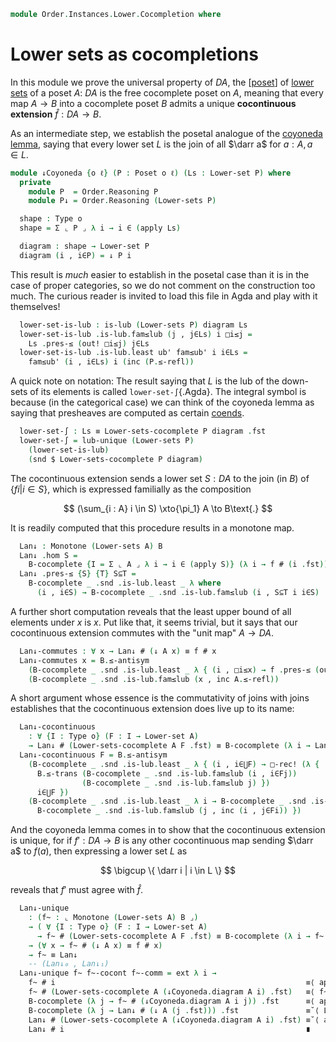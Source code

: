 <!--
```agda
open import Cat.Prelude

open import Order.Instances.Pointwise
open import Order.Instances.Lower
open import Order.Diagram.Glb
open import Order.Diagram.Lub
open import Order.Base

import Order.Reasoning
```
-->

```agda
module Order.Instances.Lower.Cocompletion where
```

# Lower sets as cocompletions

In this module we prove the universal property of $DA$, the [[poset]] of
[lower sets] of a poset $A$: $DA$ is the free cocomplete poset on $A$,
meaning that every map $A \to B$ into a cocomplete poset $B$ admits a
unique **cocontinuous extension** $\widehat{f} : DA \to B$.

[poset]: Order.Base.html
[lower sets]: Order.Instances.Lower.html

As an intermediate step, we establish the posetal analogue of the
[coyoneda lemma], saying that every lower set $L$ is the join of all
$\darr a$ for $a : A, a \in L$.

[coyoneda lemma]: Cat.Functor.Hom.Coyoneda.html

```agda
module ↓Coyoneda {o ℓ} (P : Poset o ℓ) (Ls : Lower-set P) where
  private
    module P  = Order.Reasoning P
    module P↓ = Order.Reasoning (Lower-sets P)

  shape : Type o
  shape = Σ ⌞ P ⌟ λ i → i ∈ (apply Ls)

  diagram : shape → Lower-set P
  diagram (i , i∈P) = ↓ P i
```

This result is _much_ easier to establish in the posetal case than it is
in the case of proper categories, so we do not comment on the
construction too much. The curious reader is invited to load this file
in Agda and play with it themselves!

```agda
  lower-set-is-lub : is-lub (Lower-sets P) diagram Ls
  lower-set-is-lub .is-lub.fam≤lub (j , j∈Ls) i □i≤j =
    Ls .pres-≤ (out! □i≤j) j∈Ls
  lower-set-is-lub .is-lub.least ub' fam≤ub' i i∈Ls =
    fam≤ub' (i , i∈Ls) i (inc (P.≤-refl))
```

A quick note on notation: The result saying that $L$ is the lub of the
down-sets of its elements is called `lower-set-∫`{.Agda}. The integral symbol is
because (in the categorical case) we can think of the coyoneda lemma as
saying that presheaves are computed as certain [coends].

[coends]: Cat.Diagram.Coend.html

```agda
  lower-set-∫ : Ls ≡ Lower-sets-cocomplete P diagram .fst
  lower-set-∫ = lub-unique (Lower-sets P)
    (lower-set-is-lub)
    (snd $ Lower-sets-cocomplete P diagram)
```

<!--
```agda
module
  _ {o ℓ ℓ'} (A : Poset o ℓ) (B : Poset o ℓ')
    (B-cocomplete
      : ∀ {I : Type o} (F : I → ⌞ B ⌟) → Σ _ (is-lub B F))
    (f : ⌞ Monotone A B ⌟)
  where
  private
    module A  = Poset A
    module DA = Poset (Lower-sets A)
    module B  = Poset B
```
-->

The cocontinuous extension sends a lower set $S : DA$ to the join (in
$B$) of $\{ f i | i \in S \}$, which is expressed familially as the
composition

$$
(\sum_{i : A} i \in S) \xto{\pi_1} A \to B\text{.}
$$

It is readily computed that this procedure results in a monotone map.

```agda
  Lan↓ : Monotone (Lower-sets A) B
  Lan↓ .hom S =
    B-cocomplete {I = Σ ⌞ A ⌟ λ i → i ∈ (apply S)} (λ i → f # (i .fst)) .fst
  Lan↓ .pres-≤ {S} {T} S⊆T =
    B-cocomplete _ .snd .is-lub.least _ λ where
      (i , i∈S) → B-cocomplete _ .snd .is-lub.fam≤lub (i , S⊆T i i∈S)
```

A further short computation reveals that the least upper bound of all
elements under $x$ is $x$. Put like that, it seems trivial, but it says
that our cocontinuous extension commutes with the "unit map" $A \to DA$.

```agda
  Lan↓-commutes : ∀ x → Lan↓ # (↓ A x) ≡ f # x
  Lan↓-commutes x = B.≤-antisym
    (B-cocomplete _ .snd .is-lub.least _ λ { (i , □i≤x) → f .pres-≤ (out! □i≤x) })
    (B-cocomplete _ .snd .is-lub.fam≤lub (x , inc A.≤-refl))
```

A short argument whose essence is the commutativity of joins with joins
establishes that the cocontinuous extension does live up to its name:

```agda
  Lan↓-cocontinuous
    : ∀ {I : Type o} (F : I → Lower-set A)
    → Lan↓ # (Lower-sets-cocomplete A F .fst) ≡ B-cocomplete (λ i → Lan↓ # (F i)) .fst
  Lan↓-cocontinuous F = B.≤-antisym
    (B-cocomplete _ .snd .is-lub.least _ λ { (i , i∈⋃F) → □-rec! (λ { (j , i∈Fj) →
      B.≤-trans (B-cocomplete _ .snd .is-lub.fam≤lub (i , i∈Fj))
                (B-cocomplete _ .snd .is-lub.fam≤lub j) })
      i∈⋃F })
    (B-cocomplete _ .snd .is-lub.least _ λ i → B-cocomplete _ .snd .is-lub.least _ λ { (j , j∈Fi) →
      B-cocomplete _ .snd .is-lub.fam≤lub (j , inc (i , j∈Fi)) })
```

And the coyoneda lemma comes in to show that the cocontinuous extension
is unique, for if $f' : DA \to B$ is any other cocontinuous map sending
$\darr a$ to $f(a)$, then expressing a lower set $L$ as

$$
\bigcup \{ \darr i | i \in L \}
$$

reveals that $f'$ must agree with $\widehat{f}$.

```agda
  Lan↓-unique
    : (f~ : ⌞ Monotone (Lower-sets A) B ⌟)
    → ( ∀ {I : Type o} (F : I → Lower-set A)
      → f~ # (Lower-sets-cocomplete A F .fst) ≡ B-cocomplete (λ i → f~ # (F i)) .fst )
    → (∀ x → f~ # (↓ A x) ≡ f # x)
    → f~ ≡ Lan↓
    -- (Lan↓₀ , Lan↓₁)
  Lan↓-unique f~ f~-cocont f~-comm = ext λ i →
    f~ # i                                                        ≡⟨ ap# f~ (↓Coyoneda.lower-set-∫ A i) ⟩
    f~ # (Lower-sets-cocomplete A (↓Coyoneda.diagram A i) .fst)   ≡⟨ f~-cocont (↓Coyoneda.diagram A i) ⟩
    B-cocomplete (λ j → f~ # (↓Coyoneda.diagram A i j)) .fst      ≡⟨ ap (λ e → B-cocomplete e .fst) (funext λ j → f~-comm (j .fst) ∙ sym (Lan↓-commutes (j .fst))) ⟩
    B-cocomplete (λ j → Lan↓ # (↓ A (j .fst))) .fst               ≡˘⟨ Lan↓-cocontinuous (↓Coyoneda.diagram A i) ⟩
    Lan↓ # (Lower-sets-cocomplete A (↓Coyoneda.diagram A i) .fst) ≡˘⟨ ap# Lan↓ (↓Coyoneda.lower-set-∫ A i) ⟩
    Lan↓ # i                                                      ∎
```
